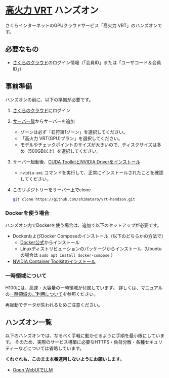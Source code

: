 # [高火力 VRT](https://cloud.sakura.ad.jp/lp/vrt/) ハンズオン

さくらインターネットのGPUクラウドサービス「高火力 VRT」のハンズオンです。

## 必要なもの

- [さくらのクラウド](https://cloud.sakura.ad.jp/)のログイン情報（「会員ID」または「ユーザコード＆会員ID」）

## 事前準備

ハンズオンの前に、以下の準備が必要です。

1. [さくらのクラウド](https://cloud.sakura.ad.jp/)にログイン
1. [サーバ一覧](https://secure.sakura.ad.jp/cloud/iaas/#!/server/list/)からサーバーを追加
    - ゾーンは必ず「石狩第1ゾーン」を選択してください。
    - 「高火力 VRT(GPU)プラン」を選択してください。
    - モデルやチェックポイントのサイズが大きいので、ディスクサイズは多め（500GB以上）を選択してください。
1. サーバー起動後、[CUDA ToolkitとNVIDIA Driverをインストール](https://developer.nvidia.com/cuda-downloads)
    - `nvidia-smi` コマンドを実行して、正常にインストールされたことを確認してください。
1. このリポジトリーをサーバー上でclone

    ```bash
    git clone https://github.com/shimataro/vrt-handson.git
    ```

### Dockerを使う場合

ハンズオン内でDockerを使う場合は、追加で以下のセットアップが必要です。

- DockerおよびDocker Composeのインストール（以下のどちらかの方法で）
    - [Docker公式](https://docs.docker.com/desktop/setup/install/linux/)からインストール
    - Linuxディストリビューションのパッケージからインストール（Ubuntuの場合は `sudo apt install docker-compose` ）
- [NVIDIA Container Toolkitのインストール](https://docs.nvidia.com/datacenter/cloud-native/container-toolkit/latest/install-guide.html)

### 一時領域について

H100には、高速・大容量の一時領域が付属しています。
詳しくは、マニュアルの[一時領域のご利用について](https://manual.sakura.ad.jp/cloud/server/gpu-plan.html#id7)を参照ください。

再起動でデータが失われるためご注意ください。

## ハンズオン一覧

以下のハンズオンでは、なるべく手軽に動かせるように手順を最小限にしています。
そのため、実際のサービス構築に必要なHTTPS・負荷分散・各種セキュリティーなどについては省略しています。

**くれぐれも、このまま本番運用しないようにお願いします。**

- [Open WebUIでLLM](./openwebui/README.md)
